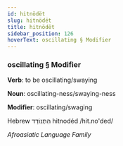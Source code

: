 ```yaml
---
id: hitnödët
slug: hitnödët
title: hitnödët
sidebar_position: 126
hoverText: oscillating § Modifier
---
```


### oscillating § Modifier

**Verb**: to be oscillating/swaying

**Noun**: oscillating-ness/swaying-ness

**Modifier**: oscillating/swaging

Hebrew הִתְנוֹדֵד⁩ hitnodéd /hit.no'ded/

*Afroasiatic Language Family*